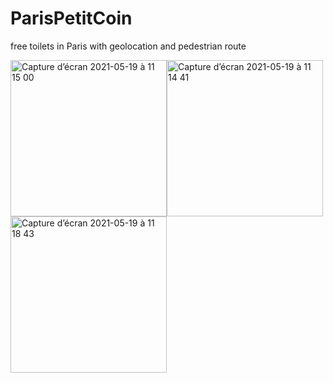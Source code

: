 # ParisPetitCoin
free toilets in Paris with geolocation and pedestrian route

<img width="250" alt="Capture d’écran 2021-05-19 à 11 15 00" src="https://user-images.githubusercontent.com/47221695/118789572-33956a00-b895-11eb-87ea-2d0116952f5e.png"><img width="250" alt="Capture d’écran 2021-05-19 à 11 14 41" src="https://user-images.githubusercontent.com/47221695/118789610-3beda500-b895-11eb-936b-7a8cacacd9f2.png"><img width="250" alt="Capture d’écran 2021-05-19 à 11 18 43" src="https://user-images.githubusercontent.com/47221695/118789717-5889dd00-b895-11eb-8888-ab1d7d8b2357.png">

